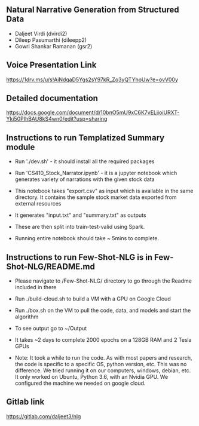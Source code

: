 ## Natural Narrative Generation from Structured Data

- Daljeet Virdi (dvirdi2)
- Dileep Pasumarthi (dileepp2)
- Gowri Shankar Ramanan (gsr2)

## Voice Presentation Link
https://1drv.ms/u/s!AiNdqaD5Ygs2sY97kR_Zo3yQTYhoUw?e=ovV00y

## Detailed documentation
https://docs.google.com/document/d/10bnO5mU9xC6K7vELjioiURXT-Yki50PIhBAU8kS4wn0/edit?usp=sharing

## Instructions to run Templatized Summary module

-   Run './dev.sh' - it should install all the required packages​

-   Run 'CS410_Stock_Narrator.ipynb' - it is a jupyter notebook which generates variety of narrations with the given stock data ​

-   This notebook takes "export.csv" as input which is available in the same directory. It contains the sample stock market data exported from external resources​

-   It generates "input.txt" and "summary.txt" as outputs​

-   These are then split into train-test-valid using Spark.​

-   Running entire notebook should take ~ 5mins to complete.​


## Instructions to run Few-Shot-NLG is in Few-Shot-NLG/README.md

-   Please navigate to /Few-Shot-NLG/ directory to go through the Readme included in there​

-   Run ./build-cloud.sh to build a VM with a GPU on Google Cloud​

-   Run ./box.sh on the VM to pull the code, data, and models and start the algorithm​

-   To see output go to ~/Output​

-   It takes ~2 days to complete 2000 epochs on a 128GB RAM and 2 Tesla GPUs​

-   Note: It took a while to run the code. As with most papers and research, the code is specific to a specific OS, python version, etc. This was no difference. We tried running it on our computers, windows, debian, etc. It only worked on Ubuntu, Python 3.6, with an Nvidia GPU. We configured the machine we needed on google cloud.​


## Gitlab link
https://gitlab.com/daljeet3/nlg

